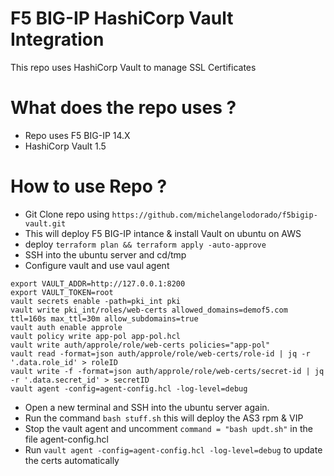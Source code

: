 # F5 BIG-IP HashiCorp Vault Integration

This repo uses HashiCorp Vault to manage SSL Certificates

# What does the repo uses ?
- Repo uses F5 BIG-IP 14.X 
- HashiCorp Vault 1.5

# How to use Repo ?
- Git Clone repo using ``` https://github.com/michelangelodorado/f5bigip-vault.git ```
- This will deploy F5 BIG-IP intance & install Vault on ubuntu on AWS
- deploy ```terraform plan && terraform apply -auto-approve```
- SSH into the ubuntu server and cd/tmp
- Configure vault and use vaul agent
```
export VAULT_ADDR=http://127.0.0.1:8200
export VAULT_TOKEN=root
vault secrets enable -path=pki_int pki
vault write pki_int/roles/web-certs allowed_domains=demof5.com ttl=160s max_ttl=30m allow_subdomains=true 
vault auth enable approle
vault policy write app-pol app-pol.hcl
vault write auth/approle/role/web-certs policies="app-pol"
vault read -format=json auth/approle/role/web-certs/role-id | jq -r '.data.role_id' > roleID
vault write -f -format=json auth/approle/role/web-certs/secret-id | jq -r '.data.secret_id' > secretID
vault agent -config=agent-config.hcl -log-level=debug
```
- Open a new terminal and SSH into the ubuntu server again.
- Run the command ``` bash stuff.sh ``` this will deploy the AS3 rpm  & VIP
- Stop the vault agent and uncomment ``` command = "bash updt.sh" ``` in the file agent-config.hcl 
- Run ``` vault agent -config=agent-config.hcl -log-level=debug ``` to update the certs automatically


